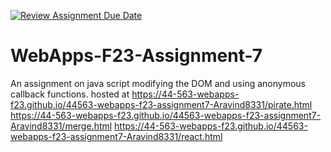 [![Review Assignment Due Date](https://classroom.github.com/assets/deadline-readme-button-24ddc0f5d75046c5622901739e7c5dd533143b0c8e959d652212380cedb1ea36.svg)](https://classroom.github.com/a/Kv-XePEp)
# WebApps-F23-Assignment-7
An assignment on java script modifying the DOM and using anonymous callback functions.
hosted at https://44-563-webapps-f23.github.io/44563-webapps-f23-assignment7-Aravind8331/pirate.html
https://44-563-webapps-f23.github.io/44563-webapps-f23-assignment7-Aravind8331/merge.html
https://44-563-webapps-f23.github.io/44563-webapps-f23-assignment7-Aravind8331/react.html
